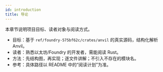 ```yaml
---
id: introduction
title: 导论
---
```


本章节说明项目目标、读者对象与阅读方式。

- 目标：基于 `ref/foundry-575bf62c/crates/anvil` 的真实源码，结构化解析 Anvil。
- 读者：熟悉以太坊/Foundry 的开发者，需能阅读 Rust。
- 方法：先结构图，再实现；逐文件讲解；不引入不存在的模块名。
- 参考：具体路径以 README 中的“阅读计划”为准。

